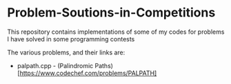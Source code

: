 # Problem-Soutions-in-Competitions
This repository contains implementations of some of my codes for problems I have solved in some programming contests

The various problems, and their links are:

* palpath.cpp - (Palindromic Paths)[https://www.codechef.com/problems/PALPATH] 
